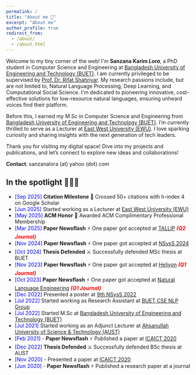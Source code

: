 ```yaml
---
permalink: /
title: "About me 🚀"
excerpt: "About me"
author_profile: true
redirect_from: 
  - /about/
  - /about.html
---
```

Welcome to my tiny corner of the web! I'm **Sanzana Karim *Lora***, a PhD student in Computer Science and Engineering at [Bangladesh University of Engineering and Technology (BUET)](https://cse.buet.ac.bd/). I am currently privileged to be supervised by  [Prof. Dr. Rifat Shahriyar](https://cse.buet.ac.bd/faculty/faculty_detail/rifat). My research passions include, but are not limited to, Natural Language Processing, Deep Learning, and Computational Social Science. I'm dedicated to pioneering innovative, cost-effective solutions for low-resource natural languages, ensuring unheard voices find their platform.

Before this, I earned my M.Sc in Computer Science and Engineering from [Bangladesh University of Engineering and Technology (BUET)](https://cse.buet.ac.bd/). I’m currently thrilled to serve as a Lecturer at [East West University (EWU)](https://ewubd.edu/).  I love sparking curiosity and sharing insights with the next generation of tech leaders.

Thank you for visiting my digital space! Dive into my projects and publications, and let’s connect to explore new ideas and collaborations! 

**Contact**: sanzanalora (at) yahoo (dot) com



## In the spotlight 🌟🌟🌟
- <span style="color:Blue"> [Sep 2025] </span> **Citation Milestone** 🎯 Crossed 50+ citations with h-index 4 on Google Scholar
- <span style="color:Blue"> [Jun 2025] </span> Started working as a Lecturer at [East West University (EWU)](https://ewubd.edu/)
- <span style="color:Blue"> [May 2025] </span> **ACM Honor** 🏅 Awarded ACM Complimentary Professional Membership
- <span style="color:Blue"> [Mar 2025] </span>  **Paper Newsflash** ⚡ One paper got accepted at [TALLIP](https://dl.acm.org/journal/tallip) ***<font color="red"> (Q2 Journal) </font>***
- <span style="color:Blue"> [Nov 2024] </span>  **Paper Newsflash** ⚡ One paper got accepted at [NSysS 2024](https://cse.buet.ac.bd/nsyss2024/) 
- <span style="color:Blue"> [Oct 2024] </span> **Thesis Defended** ⚔️ Successfully defended MSc thesis at BUET
- <span style="color:Blue"> [Nov 2023] </span>  **Paper Newsflash** ⚡ One paper got accepted at [Heliyon](https://www.cell.com/heliyon/home)   ***<font color="red"> (Q1 Journal) </font>***
- <span style="color:Blue"> [Oct 2023] </span>  **Paper Newsflash** ⚡ One paper got accepted at [Natural Language Engineering](https://www.cambridge.org/core/journals/natural-language-engineering)  ***<font color="red"> (Q1 Journal) </font>***
- <span style="color:Blue"> [Dec 2022] </span> Presented a poster at [9th NSysS 2022](https://cse.buet.ac.bd/nsyss2022/)
- <span style="color:Blue"> [Jul 2022] </span> Started working as Research Assistant at [BUET CSE NLP Group](https://csebuetnlp.github.io/)
- <span style="color:Blue"> [Jul 2022] </span> Started M.Sc at [Bangladesh University of Engineering and Technology (BUET) ](https://cse.buet.ac.bd/)
- <span style="color:Blue"> [Jul 2021] </span> Started working as an Adjunct Lecturer at [Ahsanullah University of Science & Technology (AUST)](http://aust.edu/)
- <span style="color:Blue"> [Feb 2021] </span> - **Paper Newsflash** ⚡ Published a paper at [ICAICT 2020](http://icaict.uiu.ac.bd/)
- <span style="color:Blue"> [Dec 2022] </span> **Thesis Defended** ⚔️ Successfully defended BSc thesis at AUST
- <span style="color:Blue"> [Nov 2020] </span> - Presented a paper at [ICAICT 2020](http://icaict.uiu.ac.bd/)
- <span style="color:Blue"> [Jun 2020] </span> - **Paper Newsflash** ⚡ Published a research paper at a journal

